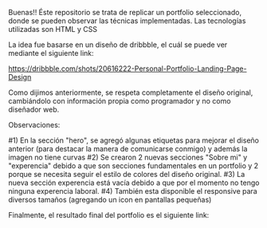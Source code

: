 Buenas!! Éste repositorio se trata de replicar un portfolio seleccionado, donde se pueden observar las técnicas implementadas. Las tecnologías utilizadas son HTML y CSS

La idea fue basarse en un diseño de dribbble, el cuál se puede ver mediante el siguiente link:

https://dribbble.com/shots/20616222-Personal-Portfolio-Landing-Page-Design

Como dijimos anteriormente, se respeta completamente el diseño original, cambiándolo con información propia como programador y no como diseñador web. 

Observaciones: 

#1) En la sección "hero", se agregó algunas etiquetas <a> para mejorar el diseño anterior (para destacar la manera de comunicarse conmigo) y además la imagen no tiene curvas
#2) Se crearon 2 nuevas secciones "Sobre mi" y "experencia" debido a que son secciones fundamentales en un portfolio y 2 porque se necesita seguir el estilo de colores del diseño original. 
#3) La nueva sección experencia está vacía debido a que por el momento no tengo ninguna experencia laboral.
#4) También esta disponible el responsive para diversos tamaños (agregando un icon en pantallas pequeñas)

Finalmente, el resultado final del portfolio es el siguiente link:


